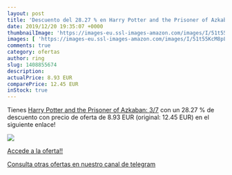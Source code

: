 ```yaml
---
layout: post
title: 'Descuento del 28.27 % en Harry Potter and the Prisoner of Azkaban'
date: 2019/12/20 19:35:07 +0000
thumbnailImage: 'https://images-eu.ssl-images-amazon.com/images/I/51t55KcM8pL._SL200_.jpg'
images: [ 'https://images-eu.ssl-images-amazon.com/images/I/51t55KcM8pL._SL200_.jpg' ]
comments: true
category: ofertas
author: ring
slug: 1408855674
description:
actualPrice: 8.93 EUR
comparePrice: 12.45 EUR
inStock: true
---
```


Tienes [Harry Potter and the Prisoner of Azkaban: 3/7](https://www.amazon.com/dp/1408855674/?tag=redken08-20) con un 28.27 % de descuento con precio de oferta de 8.93 EUR (original: 12.45 EUR) en el siguiente enlace!

[![](https://images-eu.ssl-images-amazon.com/images/I/51t55KcM8pL._SL200_.jpg)](https://www.amazon.com/dp/1408855674/?tag=redken08-20)

[Accede a la oferta!!](https://www.amazon.com/dp/1408855674/?tag=redken08-20)

[Consulta otras ofertas en nuestro canal de telegram](https://t.me/s/ofertas25)
